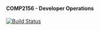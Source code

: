 #### COMP2156 - Developer Operations

[![Build Status](https://app.travis-ci.com/SuberKieran/COMP2156.svg?branch=main)](https://app.travis-ci.com/SuberKieran/COMP2156)